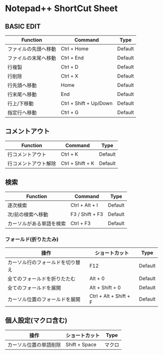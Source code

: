 # Notepad++ ShortCut Sheet

## BASIC EDIT

| Function | Command | Type |
| --------- | --------- | --------- |
| ファイルの先頭へ移動 | Ctrl + Home | Default |
| ファイルの末尾へ移動 | Ctrl + End | Default |
| 行複製 | Ctrl + D | Default |
| 行削除 | Ctrl + X | Default |
| 行先頭へ移動 | Home | Default |
| 行末尾へ移動 | End | Default |
| 行上/下移動 | Ctrl + Shift + Up/Down | Default |
| 指定行へ移動 | Ctrl + G | Default |


## コメントアウト
| Function | Command | Type |
| --------- | --------- | --------- |
| 行コメントアウト | Ctrl + K | Default |
| 行コメントアウト解除 | Ctrl + Shift + K | Default |


## 検索

| Function | Command | Type |
| --------- | --------- | --------- |
| 逐次検索 | Ctrl + Alt + I  | Default |
| 次/前の検索へ移動 | F3 / Shift + F3 | Default |
| カーソルがある単語を検索 | Ctrl + F3 | Default |

### フォールド(折りたたみ)
| 操作 | ショートカット | Type
|------|----------------|-------|
| カーソル行のフォールドを切り替え | F12 | Default |
| 全てのフォールドを折りたたむ     | Alt  + 0 |     Default |             
| 全てのフォールドを展開           | Alt  + Shift + 0 | Default |
| カーソル位置のフォールドを展開   | Ctrl + Alt + Shift + F | Default |


## 個人設定(マクロ含む)

| 操作 | ショートカット | Type |
|------|----------------|----|
| カーソル位置の単語削除 | Shift + Space | マクロ |



